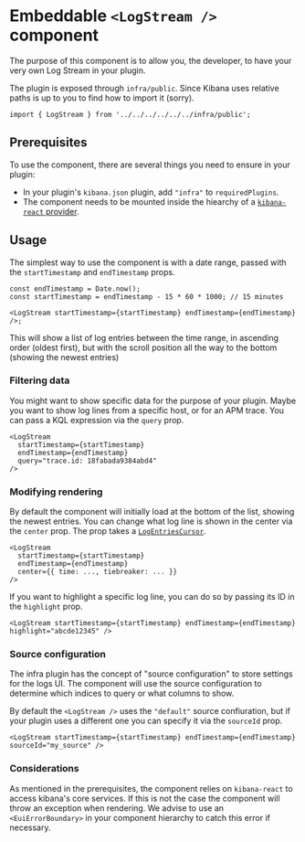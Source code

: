 # Embeddable `<LogStream />` component

The purpose of this component is to allow you, the developer, to have your very own Log Stream in your plugin.

The plugin is exposed through `infra/public`. Since Kibana uses relative paths is up to you to find how to import it (sorry).

```tsx
import { LogStream } from '../../../../../../infra/public';
```

## Prerequisites

To use the component, there are several things you need to ensure in your plugin:

- In your plugin's `kibana.json` plugin, add `"infra"` to `requiredPlugins`.
- The component needs to be mounted inside the hiearchy of a [`kibana-react` provider](https://github.com/elastic/kibana/blob/b2d0aa7b7fae1c89c8f9e8854ae73e71be64e765/src/plugins/kibana_react/README.md#L45).

## Usage

The simplest way to use the component is with a date range, passed with the `startTimestamp` and `endTimestamp` props.

```tsx
const endTimestamp = Date.now();
const startTimestamp = endTimestamp - 15 * 60 * 1000; // 15 minutes

<LogStream startTimestamp={startTimestamp} endTimestamp={endTimestamp} />;
```

This will show a list of log entries between the time range, in ascending order (oldest first), but with the scroll position all the way to the bottom (showing the newest entries)

### Filtering data

You might want to show specific data for the purpose of your plugin. Maybe you want to show log lines from a specific host, or for an APM trace. You can pass a KQL expression via the `query` prop.

```tsx
<LogStream
  startTimestamp={startTimestamp}
  endTimestamp={endTimestamp}
  query="trace.id: 18fabada9384abd4"
/>
```

### Modifying rendering

By default the component will initially load at the bottom of the list, showing the newest entries. You can change what log line is shown in the center via the `center` prop. The prop takes a [`LogEntriesCursor`](https://github.com/elastic/kibana/blob/0a6c748cc837c016901f69ff05d81395aa2d41c8/x-pack/plugins/infra/common/http_api/log_entries/common.ts#L9-L13).

```tsx
<LogStream
  startTimestamp={startTimestamp}
  endTimestamp={endTimestamp}
  center={{ time: ..., tiebreaker: ... }}
/>
```

If you want to highlight a specific log line, you can do so by passing its ID in the `highlight` prop.

```tsx
<LogStream startTimestamp={startTimestamp} endTimestamp={endTimestamp} highlight="abcde12345" />
```

### Source configuration

The infra plugin has the concept of "source configuration" to store settings for the logs UI. The component will use the source configuration to determine which indices to query or what columns to show.

By default the `<LogStream />` uses the `"default"` source confiuration, but if your plugin uses a different one you can specify it via the `sourceId` prop.

```tsx
<LogStream startTimestamp={startTimestamp} endTimestamp={endTimestamp} sourceId="my_source" />
```

### Considerations

As mentioned in the prerequisites, the component relies on `kibana-react` to access kibana's core services. If this is not the case the component will throw an exception when rendering. We advise to use an `<EuiErrorBoundary>` in your component hierarchy to catch this error if necessary.

